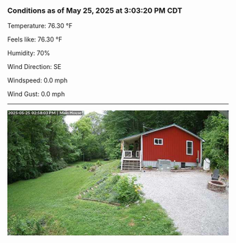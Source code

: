 ### Conditions as of May 25, 2025 at 3:03:20 PM CDT 

Temperature: 76.30 &deg;F

Feels like: 76.30 &deg;F

Humidity: 70%

Wind Direction: SE

Windspeed: 0.0 mph

Wind Gust: 0.0 mph

---

<img src="./images/latest.jpeg"/>

